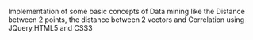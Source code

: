 Implementation of some basic concepts of Data mining like the Distance between 2 points, the distance between 2 vectors and Correlation using JQuery,HTML5 and CSS3
